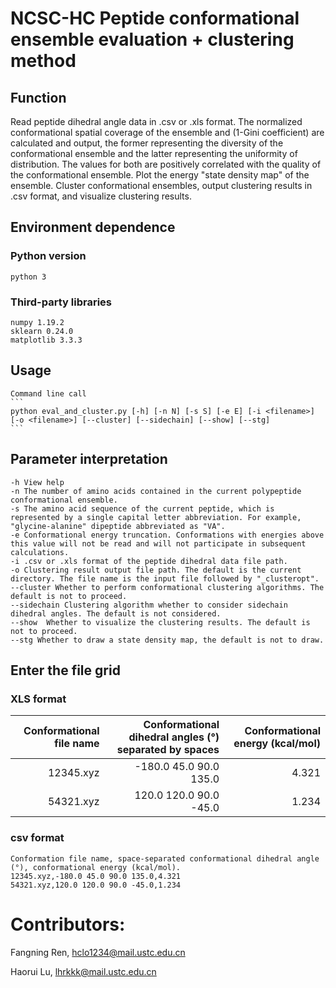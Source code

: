 # NCSC-HC Peptide conformational ensemble evaluation + clustering method

## Function
Read peptide dihedral angle data in .csv or .xls format.
The normalized conformational spatial coverage of the ensemble and (1-Gini coefficient) are calculated and output, the former representing the diversity of the conformational ensemble and the latter representing the uniformity of distribution. The values for both are positively correlated with the quality of the conformational ensemble.
Plot the energy "state density map" of the ensemble.
Cluster conformational ensembles, output clustering results in .csv format, and visualize clustering results.

## Environment dependence

### Python version
    python 3

### Third-party libraries
    numpy 1.19.2
    sklearn 0.24.0
    matplotlib 3.3.3

## Usage
    Command line call
    ```
    python eval_and_cluster.py [-h] [-n N] [-s S] [-e E] [-i <filename>] [-o <filename>] [--cluster] [--sidechain] [--show] [--stg]
    ```

## Parameter interpretation

    -h View help
    -n The number of amino acids contained in the current polypeptide conformational ensemble.
    -s The amino acid sequence of the current peptide, which is represented by a single capital letter abbreviation. For example, "glycine-alanine" dipeptide abbreviated as "VA".
    -e Conformational energy truncation. Conformations with energies above this value will not be read and will not participate in subsequent calculations.
    -i .csv or .xls format of the peptide dihedral data file path.
    -o Clustering result output file path. The default is the current directory. The file name is the input file followed by "_clusteropt".
    --cluster Whether to perform conformational clustering algorithms. The default is not to proceed.
    --sidechain Clustering algorithm whether to consider sidechain dihedral angles. The default is not considered.
    --show  Whether to visualize the clustering results. The default is not to proceed.
    --stg Whether to draw a state density map, the default is not to draw.

## Enter the file grid

### XLS format

| Conformational file name | Conformational dihedral angles (°) separated by spaces | Conformational energy (kcal/mol) |
|----------:|------------------------:|-----------------:|
|  12345.xyz|   -180.0 45.0 90.0 135.0|             4.321|
|  54321.xyz|   120.0 120.0 90.0 -45.0|             1.234|

### csv format
    Conformation file name, space-separated conformational dihedral angle (°), conformational energy (kcal/mol).
    12345.xyz,-180.0 45.0 90.0 135.0,4.321
    54321.xyz,120.0 120.0 90.0 -45.0,1.234

# Contributors:
Fangning Ren, hclo1234@mail.ustc.edu.cn

Haorui Lu, lhrkkk@mail.ustc.edu.cn

